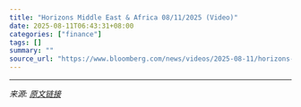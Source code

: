 ```yaml
---
title: "Horizons Middle East & Africa 08/11/2025 (Video)"
date: 2025-08-11T06:43:31+08:00
categories: ["finance"]
tags: []
summary: ""
source_url: "https://www.bloomberg.com/news/videos/2025-08-11/horizons-middle-east-africa-08-11-2025-video"
---
```




---

*来源: [原文链接](https://www.bloomberg.com/news/videos/2025-08-11/horizons-middle-east-africa-08-11-2025-video)*
